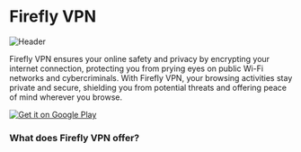 # Firefly VPN

![Header](https://raw.githubusercontent.com/Fireflyvpn/fireflyvpn.com/d478c7ef676e2863a0eba1365c715fd3b7a9d40c/he5.svg?token=BLPTCCHHUVPZZEG5WPN6RZDHR7AOI)

<p align="left" style="display: flex; align-items: flex-start;">
    Firefly VPN ensures your online safety and privacy by encrypting your internet connection, protecting you from prying eyes on public Wi-Fi networks and cybercriminals. With Firefly VPN, your browsing activities stay private and secure, shielding you from potential threats and offering peace of mind wherever you browse.
  </span>
</p>

[![Get it on Google Play](https://upload.wikimedia.org/wikipedia/commons/7/78/Google_Play_Store_badge_EN.svg)](https://play.google.com/store/apps/details?id=com.fireflyvpn)

<h3> What does Firefly VPN offer?</h3>
